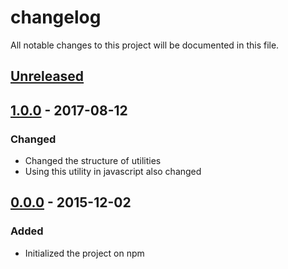 # changelog
All notable changes to this project will be documented in this file.

## [Unreleased]

## [1.0.0] - 2017-08-12
### Changed
  - Changed the structure of utilities
  - Using this utility in javascript also changed

## [0.0.0] - 2015-12-02
### Added
  - Initialized the project on npm

  [Unreleased]: https://github.com/codeofnode/product/compare/petu-v1...petu-dev
  [1.0.0]: https://www.npmjs.com/package/petu/v/1.0.0
  [0.0.0]: https://www.npmjs.com/package/petu/v/0.0.1
